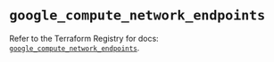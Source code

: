 # `google_compute_network_endpoints`

Refer to the Terraform Registry for docs: [`google_compute_network_endpoints`](https://registry.terraform.io/providers/hashicorp/google-beta/6.25.0/docs/resources/google_compute_network_endpoints).
